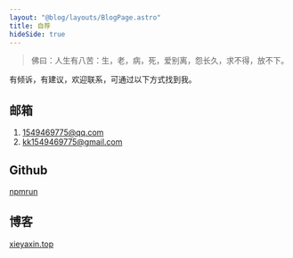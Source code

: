 ```yaml
---
layout: "@blog/layouts/BlogPage.astro"
title: 自荐
hideSide: true
---
```


> 佛曰：人生有八苦：生，老，病，死，爱别离，怨长久，求不得，放不下。

有倾诉，有建议，欢迎联系，可通过以下方式找到我。

## 邮箱

1. 1549469775@qq.com
2. kk1549469775@gmail.com

## Github

[npmrun](https://github.com/npmrun)

## 博客

[xieyaxin.top](https://xieyaxin.top)